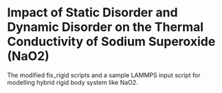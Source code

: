 # Impact of Static Disorder and Dynamic Disorder on the Thermal Conductivity of Sodium Superoxide (NaO2)

The modified fix_rigid scripts and a sample LAMMPS input script for modelling hybrid rigid body system like NaO2. 
